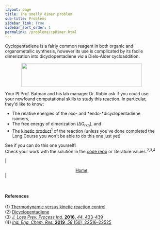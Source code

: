 ```yaml
---
layout: page
title: The smelly dimer problem
sub-title: Problems
sidebar_link: True
sidebar_sort_order: 1
permalink: /problems/cpDimer.html
---
```

<!-- markdownlint-disable-file MD040 -->

Cyclopentadiene is a fairly common reagent in both organic and organometallic synthesis, however its use is complicated by its facile dimerization into dicyclopentadiene *via* a Diels-Alder cycloaddition.  

<center>
    <img src="/dftCourse/assets/cpdimer.png" width="396" height="77.9">
</center>

Your PI Prof. Batman and his lab manager Dr. Robin ask if you could use your newfound computational skills to study this reaction. In particular, they'd like to know:  

- The relative energies of the *exo-* and *endo-*dicyclopentadiene isomers,
- The free energy of dimerization (ΔG<sub>rxn</sub>), and
- The [kinetic product](https://en.wikipedia.org/wiki/Thermodynamic_versus_kinetic_reaction_control)<sup>1</sup> of the reaction (unless you've done completed the Long Course you won't be able to do this one just yet)  

See if you can do this one yourself!  
Check your work with the solution in the [code repo](https://github.com/thisisntnathan/dftShortCourseFiles) or literature values.<sup>2,3,4</sup>

| <center><a href="/dftCourse/Introduction.html">Home</a></center> |

<br>

#### References

(1) [Thermodynamic versus kinetic reaction control](https://en.wikipedia.org/wiki/Thermodynamic_versus_kinetic_reaction_control)  
(2) [Dicyclopentadiene](https://en.wikipedia.org/wiki/Dicyclopentadiene)  
(3) [*J. Loss Prev. Process Ind.* **2016**, *44*, 433–439](https://doi.org/10.1016/j.jlp.2016.10.015)  
(4) [*Ind. Eng. Chem. Res.* **2019**, *58* (50), 22516–22525](https://pubs.acs.org/doi/10.1021/acs.iecr.9b04018)  
